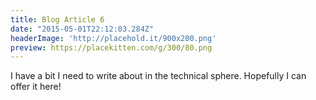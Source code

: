 ```yaml
---
title: Blog Article 6
date: "2015-05-01T22:12:03.284Z"
headerImage: 'http://placehold.it/900x200.png'
preview: https://placekitten.com/g/300/80.png
---
```



I have a bit I need to write about in the technical sphere. Hopefully I can offer it here!
